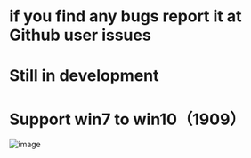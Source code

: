 # if you find any bugs report it at Github user issues
# Still in development
# Support win7 to win10（1909）
![image](https://github.com/antiwar3/py/blob/master/png/QQ%E5%9B%BE%E7%89%8720191218214022.png)

